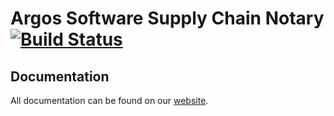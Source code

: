 Argos Software Supply Chain Notary [![Build Status](https://cloud.drone.io/api/badges/argosnotary/argos/status.svg)](https://cloud.drone.io/argosnotary/argos)
===============

## Documentation
 
 All documentation can be found on our [website](https://argosnotary.github.io/docs/00_overview/10_overview).
